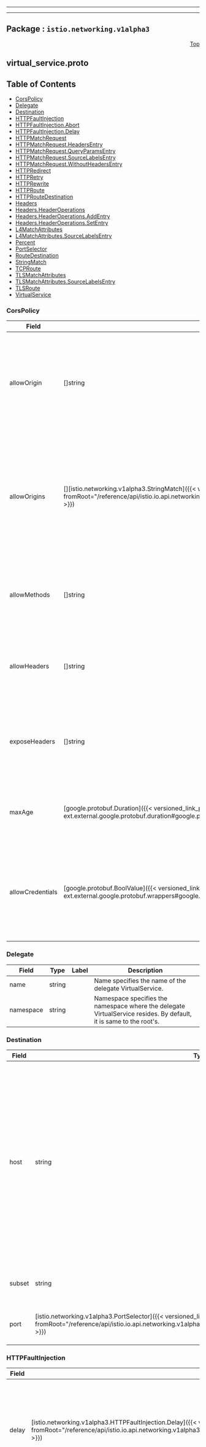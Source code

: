 
---

---

## Package : `istio.networking.v1alpha3`



<a name="top"></a>

<a name="API Reference for virtual_service.proto"></a>
<p align="right"><a href="#top">Top</a></p>

## virtual_service.proto


## Table of Contents
  - [CorsPolicy](#istio.networking.v1alpha3.CorsPolicy)
  - [Delegate](#istio.networking.v1alpha3.Delegate)
  - [Destination](#istio.networking.v1alpha3.Destination)
  - [HTTPFaultInjection](#istio.networking.v1alpha3.HTTPFaultInjection)
  - [HTTPFaultInjection.Abort](#istio.networking.v1alpha3.HTTPFaultInjection.Abort)
  - [HTTPFaultInjection.Delay](#istio.networking.v1alpha3.HTTPFaultInjection.Delay)
  - [HTTPMatchRequest](#istio.networking.v1alpha3.HTTPMatchRequest)
  - [HTTPMatchRequest.HeadersEntry](#istio.networking.v1alpha3.HTTPMatchRequest.HeadersEntry)
  - [HTTPMatchRequest.QueryParamsEntry](#istio.networking.v1alpha3.HTTPMatchRequest.QueryParamsEntry)
  - [HTTPMatchRequest.SourceLabelsEntry](#istio.networking.v1alpha3.HTTPMatchRequest.SourceLabelsEntry)
  - [HTTPMatchRequest.WithoutHeadersEntry](#istio.networking.v1alpha3.HTTPMatchRequest.WithoutHeadersEntry)
  - [HTTPRedirect](#istio.networking.v1alpha3.HTTPRedirect)
  - [HTTPRetry](#istio.networking.v1alpha3.HTTPRetry)
  - [HTTPRewrite](#istio.networking.v1alpha3.HTTPRewrite)
  - [HTTPRoute](#istio.networking.v1alpha3.HTTPRoute)
  - [HTTPRouteDestination](#istio.networking.v1alpha3.HTTPRouteDestination)
  - [Headers](#istio.networking.v1alpha3.Headers)
  - [Headers.HeaderOperations](#istio.networking.v1alpha3.Headers.HeaderOperations)
  - [Headers.HeaderOperations.AddEntry](#istio.networking.v1alpha3.Headers.HeaderOperations.AddEntry)
  - [Headers.HeaderOperations.SetEntry](#istio.networking.v1alpha3.Headers.HeaderOperations.SetEntry)
  - [L4MatchAttributes](#istio.networking.v1alpha3.L4MatchAttributes)
  - [L4MatchAttributes.SourceLabelsEntry](#istio.networking.v1alpha3.L4MatchAttributes.SourceLabelsEntry)
  - [Percent](#istio.networking.v1alpha3.Percent)
  - [PortSelector](#istio.networking.v1alpha3.PortSelector)
  - [RouteDestination](#istio.networking.v1alpha3.RouteDestination)
  - [StringMatch](#istio.networking.v1alpha3.StringMatch)
  - [TCPRoute](#istio.networking.v1alpha3.TCPRoute)
  - [TLSMatchAttributes](#istio.networking.v1alpha3.TLSMatchAttributes)
  - [TLSMatchAttributes.SourceLabelsEntry](#istio.networking.v1alpha3.TLSMatchAttributes.SourceLabelsEntry)
  - [TLSRoute](#istio.networking.v1alpha3.TLSRoute)
  - [VirtualService](#istio.networking.v1alpha3.VirtualService)







<a name="istio.networking.v1alpha3.CorsPolicy"></a>

### CorsPolicy



| Field | Type | Label | Description |
| ----- | ---- | ----- | ----------- |
| allowOrigin | []string | repeated | The list of origins that are allowed to perform CORS requests. The content will be serialized into the Access-Control-Allow-Origin header. Wildcard * will allow all origins. $hide_from_docs |
  | allowOrigins | [][istio.networking.v1alpha3.StringMatch]({{< versioned_link_path fromRoot="/reference/api/istio.io.api.networking.v1alpha3.virtual_service#istio.networking.v1alpha3.StringMatch" >}}) | repeated | String patterns that match allowed origins. An origin is allowed if any of the string matchers match. If a match is found, then the outgoing Access-Control-Allow-Origin would be set to the origin as provided by the client. |
  | allowMethods | []string | repeated | List of HTTP methods allowed to access the resource. The content will be serialized into the Access-Control-Allow-Methods header. |
  | allowHeaders | []string | repeated | List of HTTP headers that can be used when requesting the resource. Serialized to Access-Control-Allow-Headers header. |
  | exposeHeaders | []string | repeated | A list of HTTP headers that the browsers are allowed to access. Serialized into Access-Control-Expose-Headers header. |
  | maxAge | [google.protobuf.Duration]({{< versioned_link_path fromRoot="/reference/api/github.com.solo-io.protoc-gen-ext.external.google.protobuf.duration#google.protobuf.Duration" >}}) |  | Specifies how long the results of a preflight request can be cached. Translates to the `Access-Control-Max-Age` header. |
  | allowCredentials | [google.protobuf.BoolValue]({{< versioned_link_path fromRoot="/reference/api/github.com.solo-io.protoc-gen-ext.external.google.protobuf.wrappers#google.protobuf.BoolValue" >}}) |  | Indicates whether the caller is allowed to send the actual request (not the preflight) using credentials. Translates to `Access-Control-Allow-Credentials` header. |
  





<a name="istio.networking.v1alpha3.Delegate"></a>

### Delegate



| Field | Type | Label | Description |
| ----- | ---- | ----- | ----------- |
| name | string |  | Name specifies the name of the delegate VirtualService. |
  | namespace | string |  | Namespace specifies the namespace where the delegate VirtualService resides. By default, it is same to the root's. |
  





<a name="istio.networking.v1alpha3.Destination"></a>

### Destination



| Field | Type | Label | Description |
| ----- | ---- | ----- | ----------- |
| host | string |  | The name of a service from the service registry. Service names are looked up from the platform's service registry (e.g., Kubernetes services, Consul services, etc.) and from the hosts declared by [ServiceEntry](https://istio.io/docs/reference/config/networking/service-entry/#ServiceEntry). Traffic forwarded to destinations that are not found in either of the two, will be dropped.<br>*Note for Kubernetes users*: When short names are used (e.g. "reviews" instead of "reviews.default.svc.cluster.local"), Istio will interpret the short name based on the namespace of the rule, not the service. A rule in the "default" namespace containing a host "reviews will be interpreted as "reviews.default.svc.cluster.local", irrespective of the actual namespace associated with the reviews service. To avoid potential misconfiguration, it is recommended to always use fully qualified domain names over short names. |
  | subset | string |  | The name of a subset within the service. Applicable only to services within the mesh. The subset must be defined in a corresponding DestinationRule. |
  | port | [istio.networking.v1alpha3.PortSelector]({{< versioned_link_path fromRoot="/reference/api/istio.io.api.networking.v1alpha3.virtual_service#istio.networking.v1alpha3.PortSelector" >}}) |  | Specifies the port on the host that is being addressed. If a service exposes only a single port it is not required to explicitly select the port. |
  





<a name="istio.networking.v1alpha3.HTTPFaultInjection"></a>

### HTTPFaultInjection



| Field | Type | Label | Description |
| ----- | ---- | ----- | ----------- |
| delay | [istio.networking.v1alpha3.HTTPFaultInjection.Delay]({{< versioned_link_path fromRoot="/reference/api/istio.io.api.networking.v1alpha3.virtual_service#istio.networking.v1alpha3.HTTPFaultInjection.Delay" >}}) |  | Delay requests before forwarding, emulating various failures such as network issues, overloaded upstream service, etc. |
  | abort | [istio.networking.v1alpha3.HTTPFaultInjection.Abort]({{< versioned_link_path fromRoot="/reference/api/istio.io.api.networking.v1alpha3.virtual_service#istio.networking.v1alpha3.HTTPFaultInjection.Abort" >}}) |  | Abort Http request attempts and return error codes back to downstream service, giving the impression that the upstream service is faulty. |
  





<a name="istio.networking.v1alpha3.HTTPFaultInjection.Abort"></a>

### HTTPFaultInjection.Abort



| Field | Type | Label | Description |
| ----- | ---- | ----- | ----------- |
| httpStatus | int32 |  | HTTP status code to use to abort the Http request. |
  | grpcStatus | string |  | $hide_from_docs |
  | http2Error | string |  | $hide_from_docs |
  | percentage | [istio.networking.v1alpha3.Percent]({{< versioned_link_path fromRoot="/reference/api/istio.io.api.networking.v1alpha3.virtual_service#istio.networking.v1alpha3.Percent" >}}) |  | Percentage of requests to be aborted with the error code provided. |
  





<a name="istio.networking.v1alpha3.HTTPFaultInjection.Delay"></a>

### HTTPFaultInjection.Delay



| Field | Type | Label | Description |
| ----- | ---- | ----- | ----------- |
| percent | int32 |  | Percentage of requests on which the delay will be injected (0-100). Use of integer `percent` value is deprecated. Use the double `percentage` field instead. |
  | fixedDelay | [google.protobuf.Duration]({{< versioned_link_path fromRoot="/reference/api/github.com.solo-io.protoc-gen-ext.external.google.protobuf.duration#google.protobuf.Duration" >}}) |  | Add a fixed delay before forwarding the request. Format: 1h/1m/1s/1ms. MUST be >=1ms. |
  | exponentialDelay | [google.protobuf.Duration]({{< versioned_link_path fromRoot="/reference/api/github.com.solo-io.protoc-gen-ext.external.google.protobuf.duration#google.protobuf.Duration" >}}) |  | $hide_from_docs |
  | percentage | [istio.networking.v1alpha3.Percent]({{< versioned_link_path fromRoot="/reference/api/istio.io.api.networking.v1alpha3.virtual_service#istio.networking.v1alpha3.Percent" >}}) |  | Percentage of requests on which the delay will be injected. |
  





<a name="istio.networking.v1alpha3.HTTPMatchRequest"></a>

### HTTPMatchRequest



| Field | Type | Label | Description |
| ----- | ---- | ----- | ----------- |
| name | string |  | The name assigned to a match. The match's name will be concatenated with the parent route's name and will be logged in the access logs for requests matching this route. |
  | uri | [istio.networking.v1alpha3.StringMatch]({{< versioned_link_path fromRoot="/reference/api/istio.io.api.networking.v1alpha3.virtual_service#istio.networking.v1alpha3.StringMatch" >}}) |  | URI to match values are case-sensitive and formatted as follows:<br>- `exact: "value"` for exact string match<br>- `prefix: "value"` for prefix-based match<br>- `regex: "value"` for ECMAscript style regex-based match<br>**Note:** Case-insensitive matching could be enabled via the `ignore_uri_case` flag. |
  | scheme | [istio.networking.v1alpha3.StringMatch]({{< versioned_link_path fromRoot="/reference/api/istio.io.api.networking.v1alpha3.virtual_service#istio.networking.v1alpha3.StringMatch" >}}) |  | URI Scheme values are case-sensitive and formatted as follows:<br>- `exact: "value"` for exact string match<br>- `prefix: "value"` for prefix-based match<br>- `regex: "value"` for ECMAscript style regex-based match |
  | method | [istio.networking.v1alpha3.StringMatch]({{< versioned_link_path fromRoot="/reference/api/istio.io.api.networking.v1alpha3.virtual_service#istio.networking.v1alpha3.StringMatch" >}}) |  | HTTP Method values are case-sensitive and formatted as follows:<br>- `exact: "value"` for exact string match<br>- `prefix: "value"` for prefix-based match<br>- `regex: "value"` for ECMAscript style regex-based match |
  | authority | [istio.networking.v1alpha3.StringMatch]({{< versioned_link_path fromRoot="/reference/api/istio.io.api.networking.v1alpha3.virtual_service#istio.networking.v1alpha3.StringMatch" >}}) |  | HTTP Authority values are case-sensitive and formatted as follows:<br>- `exact: "value"` for exact string match<br>- `prefix: "value"` for prefix-based match<br>- `regex: "value"` for ECMAscript style regex-based match |
  | headers | [][istio.networking.v1alpha3.HTTPMatchRequest.HeadersEntry]({{< versioned_link_path fromRoot="/reference/api/istio.io.api.networking.v1alpha3.virtual_service#istio.networking.v1alpha3.HTTPMatchRequest.HeadersEntry" >}}) | repeated | The header keys must be lowercase and use hyphen as the separator, e.g. _x-request-id_.<br>Header values are case-sensitive and formatted as follows:<br>- `exact: "value"` for exact string match<br>- `prefix: "value"` for prefix-based match<br>- `regex: "value"` for ECMAscript style regex-based match<br>If the value is empty and only the name of header is specfied, presence of the header is checked. **Note:** The keys `uri`, `scheme`, `method`, and `authority` will be ignored. |
  | port | uint32 |  | Specifies the ports on the host that is being addressed. Many services only expose a single port or label ports with the protocols they support, in these cases it is not required to explicitly select the port. |
  | sourceLabels | [][istio.networking.v1alpha3.HTTPMatchRequest.SourceLabelsEntry]({{< versioned_link_path fromRoot="/reference/api/istio.io.api.networking.v1alpha3.virtual_service#istio.networking.v1alpha3.HTTPMatchRequest.SourceLabelsEntry" >}}) | repeated | One or more labels that constrain the applicability of a rule to workloads with the given labels. If the VirtualService has a list of gateways specified in the top-level `gateways` field, it must include the reserved gateway `mesh` for this field to be applicable. |
  | gateways | []string | repeated | Names of gateways where the rule should be applied. Gateway names in the top-level `gateways` field of the VirtualService (if any) are overridden. The gateway match is independent of sourceLabels. |
  | queryParams | [][istio.networking.v1alpha3.HTTPMatchRequest.QueryParamsEntry]({{< versioned_link_path fromRoot="/reference/api/istio.io.api.networking.v1alpha3.virtual_service#istio.networking.v1alpha3.HTTPMatchRequest.QueryParamsEntry" >}}) | repeated | Query parameters for matching.<br>Ex: - For a query parameter like "?key=true", the map key would be "key" and   the string match could be defined as `exact: "true"`. - For a query parameter like "?key", the map key would be "key" and the   string match could be defined as `exact: ""`. - For a query parameter like "?key=123", the map key would be "key" and the   string match could be defined as `regex: "\d+$"`. Note that this   configuration will only match values like "123" but not "a123" or "123a".<br>**Note:** `prefix` matching is currently not supported. |
  | ignoreUriCase | bool |  | Flag to specify whether the URI matching should be case-insensitive.<br>**Note:** The case will be ignored only in the case of `exact` and `prefix` URI matches. |
  | withoutHeaders | [][istio.networking.v1alpha3.HTTPMatchRequest.WithoutHeadersEntry]({{< versioned_link_path fromRoot="/reference/api/istio.io.api.networking.v1alpha3.virtual_service#istio.networking.v1alpha3.HTTPMatchRequest.WithoutHeadersEntry" >}}) | repeated | withoutHeader has the same syntax with the header, but has opposite meaning. If a header is matched with a matching rule among withoutHeader, the traffic becomes not matched one. |
  | sourceNamespace | string |  | Source namespace constraining the applicability of a rule to workloads in that namespace. If the VirtualService has a list of gateways specified in the top-level `gateways` field, it must include the reserved gateway `mesh` for this field to be applicable. |
  





<a name="istio.networking.v1alpha3.HTTPMatchRequest.HeadersEntry"></a>

### HTTPMatchRequest.HeadersEntry



| Field | Type | Label | Description |
| ----- | ---- | ----- | ----------- |
| key | string |  |  |
  | value | [istio.networking.v1alpha3.StringMatch]({{< versioned_link_path fromRoot="/reference/api/istio.io.api.networking.v1alpha3.virtual_service#istio.networking.v1alpha3.StringMatch" >}}) |  |  |
  





<a name="istio.networking.v1alpha3.HTTPMatchRequest.QueryParamsEntry"></a>

### HTTPMatchRequest.QueryParamsEntry



| Field | Type | Label | Description |
| ----- | ---- | ----- | ----------- |
| key | string |  |  |
  | value | [istio.networking.v1alpha3.StringMatch]({{< versioned_link_path fromRoot="/reference/api/istio.io.api.networking.v1alpha3.virtual_service#istio.networking.v1alpha3.StringMatch" >}}) |  |  |
  





<a name="istio.networking.v1alpha3.HTTPMatchRequest.SourceLabelsEntry"></a>

### HTTPMatchRequest.SourceLabelsEntry



| Field | Type | Label | Description |
| ----- | ---- | ----- | ----------- |
| key | string |  |  |
  | value | string |  |  |
  





<a name="istio.networking.v1alpha3.HTTPMatchRequest.WithoutHeadersEntry"></a>

### HTTPMatchRequest.WithoutHeadersEntry



| Field | Type | Label | Description |
| ----- | ---- | ----- | ----------- |
| key | string |  |  |
  | value | [istio.networking.v1alpha3.StringMatch]({{< versioned_link_path fromRoot="/reference/api/istio.io.api.networking.v1alpha3.virtual_service#istio.networking.v1alpha3.StringMatch" >}}) |  |  |
  





<a name="istio.networking.v1alpha3.HTTPRedirect"></a>

### HTTPRedirect



| Field | Type | Label | Description |
| ----- | ---- | ----- | ----------- |
| uri | string |  | On a redirect, overwrite the Path portion of the URL with this value. Note that the entire path will be replaced, irrespective of the request URI being matched as an exact path or prefix. |
  | authority | string |  | On a redirect, overwrite the Authority/Host portion of the URL with this value. |
  | redirectCode | uint32 |  | On a redirect, Specifies the HTTP status code to use in the redirect response. The default response code is MOVED_PERMANENTLY (301). |
  





<a name="istio.networking.v1alpha3.HTTPRetry"></a>

### HTTPRetry



| Field | Type | Label | Description |
| ----- | ---- | ----- | ----------- |
| attempts | int32 |  | Number of retries for a given request. The interval between retries will be determined automatically (25ms+). Actual number of retries attempted depends on the request `timeout` of the [HTTP route](https://istio.io/docs/reference/config/networking/virtual-service/#HTTPRoute). |
  | perTryTimeout | [google.protobuf.Duration]({{< versioned_link_path fromRoot="/reference/api/github.com.solo-io.protoc-gen-ext.external.google.protobuf.duration#google.protobuf.Duration" >}}) |  | Timeout per retry attempt for a given request. format: 1h/1m/1s/1ms. MUST BE >=1ms. |
  | retryOn | string |  | Specifies the conditions under which retry takes place. One or more policies can be specified using a ‘,’ delimited list. See the [retry policies](https://www.envoyproxy.io/docs/envoy/latest/configuration/http/http_filters/router_filter#x-envoy-retry-on) and [gRPC retry policies](https://www.envoyproxy.io/docs/envoy/latest/configuration/http/http_filters/router_filter#x-envoy-retry-grpc-on) for more details. |
  | retryRemoteLocalities | [google.protobuf.BoolValue]({{< versioned_link_path fromRoot="/reference/api/github.com.solo-io.protoc-gen-ext.external.google.protobuf.wrappers#google.protobuf.BoolValue" >}}) |  | Flag to specify whether the retries should retry to other localities. See the [retry plugin configuration](https://www.envoyproxy.io/docs/envoy/latest/intro/arch_overview/http/http_connection_management#retry-plugin-configuration) for more details. |
  





<a name="istio.networking.v1alpha3.HTTPRewrite"></a>

### HTTPRewrite



| Field | Type | Label | Description |
| ----- | ---- | ----- | ----------- |
| uri | string |  | rewrite the path (or the prefix) portion of the URI with this value. If the original URI was matched based on prefix, the value provided in this field will replace the corresponding matched prefix. |
  | authority | string |  | rewrite the Authority/Host header with this value. |
  





<a name="istio.networking.v1alpha3.HTTPRoute"></a>

### HTTPRoute



| Field | Type | Label | Description |
| ----- | ---- | ----- | ----------- |
| name | string |  | The name assigned to the route for debugging purposes. The route's name will be concatenated with the match's name and will be logged in the access logs for requests matching this route/match. |
  | match | [][istio.networking.v1alpha3.HTTPMatchRequest]({{< versioned_link_path fromRoot="/reference/api/istio.io.api.networking.v1alpha3.virtual_service#istio.networking.v1alpha3.HTTPMatchRequest" >}}) | repeated | Match conditions to be satisfied for the rule to be activated. All conditions inside a single match block have AND semantics, while the list of match blocks have OR semantics. The rule is matched if any one of the match blocks succeed. |
  | route | [][istio.networking.v1alpha3.HTTPRouteDestination]({{< versioned_link_path fromRoot="/reference/api/istio.io.api.networking.v1alpha3.virtual_service#istio.networking.v1alpha3.HTTPRouteDestination" >}}) | repeated | A HTTP rule can either redirect or forward (default) traffic. The forwarding target can be one of several versions of a service (see glossary in beginning of document). Weights associated with the service version determine the proportion of traffic it receives. |
  | redirect | [istio.networking.v1alpha3.HTTPRedirect]({{< versioned_link_path fromRoot="/reference/api/istio.io.api.networking.v1alpha3.virtual_service#istio.networking.v1alpha3.HTTPRedirect" >}}) |  | A HTTP rule can either redirect or forward (default) traffic. If traffic passthrough option is specified in the rule, route/redirect will be ignored. The redirect primitive can be used to send a HTTP 301 redirect to a different URI or Authority. |
  | delegate | [istio.networking.v1alpha3.Delegate]({{< versioned_link_path fromRoot="/reference/api/istio.io.api.networking.v1alpha3.virtual_service#istio.networking.v1alpha3.Delegate" >}}) |  | Delegate is used to specify the particular VirtualService which can be used to define delegate HTTPRoute. It can be set only when `Route` and `Redirect` are empty, and the route rules of the delegate VirtualService will be merged with that in the current one. **NOTE**:    1. Only one level delegation is supported.    2. The delegate's HTTPMatchRequest must be a strict subset of the root's,       otherwise there is a conflict and the HTTPRoute will not take effect. |
  | rewrite | [istio.networking.v1alpha3.HTTPRewrite]({{< versioned_link_path fromRoot="/reference/api/istio.io.api.networking.v1alpha3.virtual_service#istio.networking.v1alpha3.HTTPRewrite" >}}) |  | Rewrite HTTP URIs and Authority headers. Rewrite cannot be used with Redirect primitive. Rewrite will be performed before forwarding. |
  | timeout | [google.protobuf.Duration]({{< versioned_link_path fromRoot="/reference/api/github.com.solo-io.protoc-gen-ext.external.google.protobuf.duration#google.protobuf.Duration" >}}) |  | Timeout for HTTP requests. |
  | retries | [istio.networking.v1alpha3.HTTPRetry]({{< versioned_link_path fromRoot="/reference/api/istio.io.api.networking.v1alpha3.virtual_service#istio.networking.v1alpha3.HTTPRetry" >}}) |  | Retry policy for HTTP requests. |
  | fault | [istio.networking.v1alpha3.HTTPFaultInjection]({{< versioned_link_path fromRoot="/reference/api/istio.io.api.networking.v1alpha3.virtual_service#istio.networking.v1alpha3.HTTPFaultInjection" >}}) |  | Fault injection policy to apply on HTTP traffic at the client side. Note that timeouts or retries will not be enabled when faults are enabled on the client side. |
  | mirror | [istio.networking.v1alpha3.Destination]({{< versioned_link_path fromRoot="/reference/api/istio.io.api.networking.v1alpha3.virtual_service#istio.networking.v1alpha3.Destination" >}}) |  | Mirror HTTP traffic to a another destination in addition to forwarding the requests to the intended destination. Mirrored traffic is on a best effort basis where the sidecar/gateway will not wait for the mirrored cluster to respond before returning the response from the original destination.  Statistics will be generated for the mirrored destination. |
  | mirrorPercent | [google.protobuf.UInt32Value]({{< versioned_link_path fromRoot="/reference/api/github.com.solo-io.protoc-gen-ext.external.google.protobuf.wrappers#google.protobuf.UInt32Value" >}}) |  | Percentage of the traffic to be mirrored by the `mirror` field. Use of integer `mirror_percent` value is deprecated. Use the double `mirror_percentage` field instead |
  | mirrorPercentage | [istio.networking.v1alpha3.Percent]({{< versioned_link_path fromRoot="/reference/api/istio.io.api.networking.v1alpha3.virtual_service#istio.networking.v1alpha3.Percent" >}}) |  | Percentage of the traffic to be mirrored by the `mirror` field. If this field is absent, all the traffic (100%) will be mirrored. Max value is 100. |
  | corsPolicy | [istio.networking.v1alpha3.CorsPolicy]({{< versioned_link_path fromRoot="/reference/api/istio.io.api.networking.v1alpha3.virtual_service#istio.networking.v1alpha3.CorsPolicy" >}}) |  | Cross-Origin Resource Sharing policy (CORS). Refer to [CORS](https://developer.mozilla.org/en-US/docs/Web/HTTP/CORS) for further details about cross origin resource sharing. |
  | headers | [istio.networking.v1alpha3.Headers]({{< versioned_link_path fromRoot="/reference/api/istio.io.api.networking.v1alpha3.virtual_service#istio.networking.v1alpha3.Headers" >}}) |  | Header manipulation rules |
  





<a name="istio.networking.v1alpha3.HTTPRouteDestination"></a>

### HTTPRouteDestination



| Field | Type | Label | Description |
| ----- | ---- | ----- | ----------- |
| destination | [istio.networking.v1alpha3.Destination]({{< versioned_link_path fromRoot="/reference/api/istio.io.api.networking.v1alpha3.virtual_service#istio.networking.v1alpha3.Destination" >}}) |  | Destination uniquely identifies the instances of a service to which the request/connection should be forwarded to. |
  | weight | int32 |  | The proportion of traffic to be forwarded to the service version. (0-100). Sum of weights across destinations SHOULD BE == 100. If there is only one destination in a rule, the weight value is assumed to be 100. |
  | headers | [istio.networking.v1alpha3.Headers]({{< versioned_link_path fromRoot="/reference/api/istio.io.api.networking.v1alpha3.virtual_service#istio.networking.v1alpha3.Headers" >}}) |  | Header manipulation rules |
  





<a name="istio.networking.v1alpha3.Headers"></a>

### Headers



| Field | Type | Label | Description |
| ----- | ---- | ----- | ----------- |
| request | [istio.networking.v1alpha3.Headers.HeaderOperations]({{< versioned_link_path fromRoot="/reference/api/istio.io.api.networking.v1alpha3.virtual_service#istio.networking.v1alpha3.Headers.HeaderOperations" >}}) |  | Header manipulation rules to apply before forwarding a request to the destination service |
  | response | [istio.networking.v1alpha3.Headers.HeaderOperations]({{< versioned_link_path fromRoot="/reference/api/istio.io.api.networking.v1alpha3.virtual_service#istio.networking.v1alpha3.Headers.HeaderOperations" >}}) |  | Header manipulation rules to apply before returning a response to the caller |
  





<a name="istio.networking.v1alpha3.Headers.HeaderOperations"></a>

### Headers.HeaderOperations



| Field | Type | Label | Description |
| ----- | ---- | ----- | ----------- |
| set | [][istio.networking.v1alpha3.Headers.HeaderOperations.SetEntry]({{< versioned_link_path fromRoot="/reference/api/istio.io.api.networking.v1alpha3.virtual_service#istio.networking.v1alpha3.Headers.HeaderOperations.SetEntry" >}}) | repeated | Overwrite the headers specified by key with the given values |
  | add | [][istio.networking.v1alpha3.Headers.HeaderOperations.AddEntry]({{< versioned_link_path fromRoot="/reference/api/istio.io.api.networking.v1alpha3.virtual_service#istio.networking.v1alpha3.Headers.HeaderOperations.AddEntry" >}}) | repeated | Append the given values to the headers specified by keys (will create a comma-separated list of values) |
  | remove | []string | repeated | Remove a the specified headers |
  





<a name="istio.networking.v1alpha3.Headers.HeaderOperations.AddEntry"></a>

### Headers.HeaderOperations.AddEntry



| Field | Type | Label | Description |
| ----- | ---- | ----- | ----------- |
| key | string |  |  |
  | value | string |  |  |
  





<a name="istio.networking.v1alpha3.Headers.HeaderOperations.SetEntry"></a>

### Headers.HeaderOperations.SetEntry



| Field | Type | Label | Description |
| ----- | ---- | ----- | ----------- |
| key | string |  |  |
  | value | string |  |  |
  





<a name="istio.networking.v1alpha3.L4MatchAttributes"></a>

### L4MatchAttributes



| Field | Type | Label | Description |
| ----- | ---- | ----- | ----------- |
| destinationSubnets | []string | repeated | IPv4 or IPv6 ip addresses of destination with optional subnet.  E.g., a.b.c.d/xx form or just a.b.c.d. |
  | port | uint32 |  | Specifies the port on the host that is being addressed. Many services only expose a single port or label ports with the protocols they support, in these cases it is not required to explicitly select the port. |
  | sourceSubnet | string |  | IPv4 or IPv6 ip address of source with optional subnet. E.g., a.b.c.d/xx form or just a.b.c.d $hide_from_docs |
  | sourceLabels | [][istio.networking.v1alpha3.L4MatchAttributes.SourceLabelsEntry]({{< versioned_link_path fromRoot="/reference/api/istio.io.api.networking.v1alpha3.virtual_service#istio.networking.v1alpha3.L4MatchAttributes.SourceLabelsEntry" >}}) | repeated | One or more labels that constrain the applicability of a rule to workloads with the given labels. If the VirtualService has a list of gateways specified in the top-level `gateways` field, it should include the reserved gateway `mesh` in order for this field to be applicable. |
  | gateways | []string | repeated | Names of gateways where the rule should be applied. Gateway names in the top-level `gateways` field of the VirtualService (if any) are overridden. The gateway match is independent of sourceLabels. |
  | sourceNamespace | string |  | Source namespace constraining the applicability of a rule to workloads in that namespace. If the VirtualService has a list of gateways specified in the top-level `gateways` field, it must include the reserved gateway `mesh` for this field to be applicable. |
  





<a name="istio.networking.v1alpha3.L4MatchAttributes.SourceLabelsEntry"></a>

### L4MatchAttributes.SourceLabelsEntry



| Field | Type | Label | Description |
| ----- | ---- | ----- | ----------- |
| key | string |  |  |
  | value | string |  |  |
  





<a name="istio.networking.v1alpha3.Percent"></a>

### Percent



| Field | Type | Label | Description |
| ----- | ---- | ----- | ----------- |
| value | double |  |  |
  





<a name="istio.networking.v1alpha3.PortSelector"></a>

### PortSelector



| Field | Type | Label | Description |
| ----- | ---- | ----- | ----------- |
| number | uint32 |  | Valid port number |
  





<a name="istio.networking.v1alpha3.RouteDestination"></a>

### RouteDestination



| Field | Type | Label | Description |
| ----- | ---- | ----- | ----------- |
| destination | [istio.networking.v1alpha3.Destination]({{< versioned_link_path fromRoot="/reference/api/istio.io.api.networking.v1alpha3.virtual_service#istio.networking.v1alpha3.Destination" >}}) |  | Destination uniquely identifies the instances of a service to which the request/connection should be forwarded to. |
  | weight | int32 |  | The proportion of traffic to be forwarded to the service version. If there is only one destination in a rule, all traffic will be routed to it irrespective of the weight. |
  





<a name="istio.networking.v1alpha3.StringMatch"></a>

### StringMatch



| Field | Type | Label | Description |
| ----- | ---- | ----- | ----------- |
| exact | string |  | exact string match |
  | prefix | string |  | prefix-based match |
  | regex | string |  | RE2 style regex-based match (https://github.com/google/re2/wiki/Syntax). |
  





<a name="istio.networking.v1alpha3.TCPRoute"></a>

### TCPRoute



| Field | Type | Label | Description |
| ----- | ---- | ----- | ----------- |
| match | [][istio.networking.v1alpha3.L4MatchAttributes]({{< versioned_link_path fromRoot="/reference/api/istio.io.api.networking.v1alpha3.virtual_service#istio.networking.v1alpha3.L4MatchAttributes" >}}) | repeated | Match conditions to be satisfied for the rule to be activated. All conditions inside a single match block have AND semantics, while the list of match blocks have OR semantics. The rule is matched if any one of the match blocks succeed. |
  | route | [][istio.networking.v1alpha3.RouteDestination]({{< versioned_link_path fromRoot="/reference/api/istio.io.api.networking.v1alpha3.virtual_service#istio.networking.v1alpha3.RouteDestination" >}}) | repeated | The destination to which the connection should be forwarded to. |
  





<a name="istio.networking.v1alpha3.TLSMatchAttributes"></a>

### TLSMatchAttributes



| Field | Type | Label | Description |
| ----- | ---- | ----- | ----------- |
| sniHosts | []string | repeated | SNI (server name indicator) to match on. Wildcard prefixes can be used in the SNI value, e.g., *.com will match foo.example.com as well as example.com. An SNI value must be a subset (i.e., fall within the domain) of the corresponding virtual serivce's hosts. |
  | destinationSubnets | []string | repeated | IPv4 or IPv6 ip addresses of destination with optional subnet.  E.g., a.b.c.d/xx form or just a.b.c.d. |
  | port | uint32 |  | Specifies the port on the host that is being addressed. Many services only expose a single port or label ports with the protocols they support, in these cases it is not required to explicitly select the port. |
  | sourceLabels | [][istio.networking.v1alpha3.TLSMatchAttributes.SourceLabelsEntry]({{< versioned_link_path fromRoot="/reference/api/istio.io.api.networking.v1alpha3.virtual_service#istio.networking.v1alpha3.TLSMatchAttributes.SourceLabelsEntry" >}}) | repeated | One or more labels that constrain the applicability of a rule to workloads with the given labels. If the VirtualService has a list of gateways specified in the top-level `gateways` field, it should include the reserved gateway `mesh` in order for this field to be applicable. |
  | gateways | []string | repeated | Names of gateways where the rule should be applied. Gateway names in the top-level `gateways` field of the VirtualService (if any) are overridden. The gateway match is independent of sourceLabels. |
  | sourceNamespace | string |  | Source namespace constraining the applicability of a rule to workloads in that namespace. If the VirtualService has a list of gateways specified in the top-level `gateways` field, it must include the reserved gateway `mesh` for this field to be applicable. |
  





<a name="istio.networking.v1alpha3.TLSMatchAttributes.SourceLabelsEntry"></a>

### TLSMatchAttributes.SourceLabelsEntry



| Field | Type | Label | Description |
| ----- | ---- | ----- | ----------- |
| key | string |  |  |
  | value | string |  |  |
  





<a name="istio.networking.v1alpha3.TLSRoute"></a>

### TLSRoute



| Field | Type | Label | Description |
| ----- | ---- | ----- | ----------- |
| match | [][istio.networking.v1alpha3.TLSMatchAttributes]({{< versioned_link_path fromRoot="/reference/api/istio.io.api.networking.v1alpha3.virtual_service#istio.networking.v1alpha3.TLSMatchAttributes" >}}) | repeated | Match conditions to be satisfied for the rule to be activated. All conditions inside a single match block have AND semantics, while the list of match blocks have OR semantics. The rule is matched if any one of the match blocks succeed. |
  | route | [][istio.networking.v1alpha3.RouteDestination]({{< versioned_link_path fromRoot="/reference/api/istio.io.api.networking.v1alpha3.virtual_service#istio.networking.v1alpha3.RouteDestination" >}}) | repeated | The destination to which the connection should be forwarded to. |
  





<a name="istio.networking.v1alpha3.VirtualService"></a>

### VirtualService



| Field | Type | Label | Description |
| ----- | ---- | ----- | ----------- |
| hosts | []string | repeated | The destination hosts to which traffic is being sent. Could be a DNS name with wildcard prefix or an IP address.  Depending on the platform, short-names can also be used instead of a FQDN (i.e. has no dots in the name). In such a scenario, the FQDN of the host would be derived based on the underlying platform.<br>A single VirtualService can be used to describe all the traffic properties of the corresponding hosts, including those for multiple HTTP and TCP ports. Alternatively, the traffic properties of a host can be defined using more than one VirtualService, with certain caveats. Refer to the [Operations Guide](https://istio.io/docs/ops/best-practices/traffic-management/#split-virtual-services) for details.<br>*Note for Kubernetes users*: When short names are used (e.g. "reviews" instead of "reviews.default.svc.cluster.local"), Istio will interpret the short name based on the namespace of the rule, not the service. A rule in the "default" namespace containing a host "reviews" will be interpreted as "reviews.default.svc.cluster.local", irrespective of the actual namespace associated with the reviews service. _To avoid potential misconfigurations, it is recommended to always use fully qualified domain names over short names._<br>The hosts field applies to both HTTP and TCP services. Service inside the mesh, i.e., those found in the service registry, must always be referred to using their alphanumeric names. IP addresses are allowed only for services defined via the Gateway.<br>*Note*: It must be empty for a delegate VirtualService. |
  | gateways | []string | repeated | The names of gateways and sidecars that should apply these routes. Gateways in other namespaces may be referred to by `<gateway namespace>/<gateway name>`; specifying a gateway with no namespace qualifier is the same as specifying the VirtualService's namespace. A single VirtualService is used for sidecars inside the mesh as well as for one or more gateways. The selection condition imposed by this field can be overridden using the source field in the match conditions of protocol-specific routes. The reserved word `mesh` is used to imply all the sidecars in the mesh. When this field is omitted, the default gateway (`mesh`) will be used, which would apply the rule to all sidecars in the mesh. If a list of gateway names is provided, the rules will apply only to the gateways. To apply the rules to both gateways and sidecars, specify `mesh` as one of the gateway names. |
  | http | [][istio.networking.v1alpha3.HTTPRoute]({{< versioned_link_path fromRoot="/reference/api/istio.io.api.networking.v1alpha3.virtual_service#istio.networking.v1alpha3.HTTPRoute" >}}) | repeated | An ordered list of route rules for HTTP traffic. HTTP routes will be applied to platform service ports named 'http-*'/'http2-*'/'grpc-*', gateway ports with protocol HTTP/HTTP2/GRPC/ TLS-terminated-HTTPS and service entry ports using HTTP/HTTP2/GRPC protocols.  The first rule matching an incoming request is used. |
  | tls | [][istio.networking.v1alpha3.TLSRoute]({{< versioned_link_path fromRoot="/reference/api/istio.io.api.networking.v1alpha3.virtual_service#istio.networking.v1alpha3.TLSRoute" >}}) | repeated | An ordered list of route rule for non-terminated TLS & HTTPS traffic. Routing is typically performed using the SNI value presented by the ClientHello message. TLS routes will be applied to platform service ports named 'https-*', 'tls-*', unterminated gateway ports using HTTPS/TLS protocols (i.e. with "passthrough" TLS mode) and service entry ports using HTTPS/TLS protocols.  The first rule matching an incoming request is used.  NOTE: Traffic 'https-*' or 'tls-*' ports without associated virtual service will be treated as opaque TCP traffic. |
  | tcp | [][istio.networking.v1alpha3.TCPRoute]({{< versioned_link_path fromRoot="/reference/api/istio.io.api.networking.v1alpha3.virtual_service#istio.networking.v1alpha3.TCPRoute" >}}) | repeated | An ordered list of route rules for opaque TCP traffic. TCP routes will be applied to any port that is not a HTTP or TLS port. The first rule matching an incoming request is used. |
  | exportTo | []string | repeated | A list of namespaces to which this virtual service is exported. Exporting a virtual service allows it to be used by sidecars and gateways defined in other namespaces. This feature provides a mechanism for service owners and mesh administrators to control the visibility of virtual services across namespace boundaries.<br>If no namespaces are specified then the virtual service is exported to all namespaces by default.<br>The value "." is reserved and defines an export to the same namespace that the virtual service is declared in. Similarly the value "*" is reserved and defines an export to all namespaces.<br>NOTE: in the current release, the `exportTo` value is restricted to "." or "*" (i.e., the current namespace or all namespaces). |
  




 <!-- end messages -->

 <!-- end enums -->

 <!-- end HasExtensions -->

 <!-- end services -->

